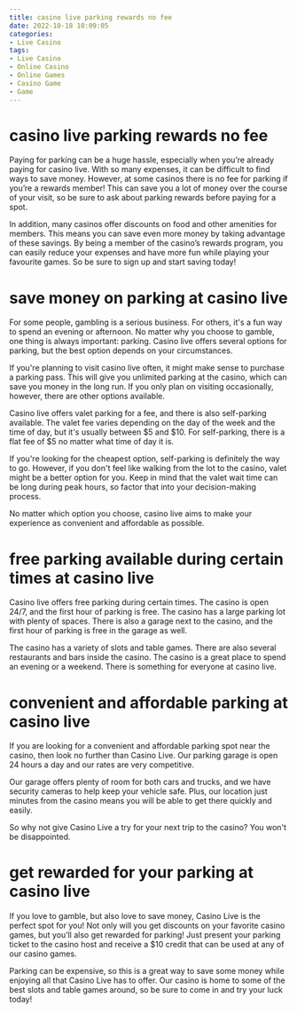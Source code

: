 ```yaml
---
title: casino live parking rewards no fee
date: 2022-10-18 10:09:05
categories:
- Live Casino
tags:
- Live Casino
- Online Casino
- Online Games
- Casino Game
- Game
---
```



#  casino live parking rewards no fee

Paying for parking can be a huge hassle, especially when you’re already paying for casino live. With so many expenses, it can be difficult to find ways to save money. However, at some casinos there is no fee for parking if you’re a rewards member! This can save you a lot of money over the course of your visit, so be sure to ask about parking rewards before paying for a spot.

In addition, many casinos offer discounts on food and other amenities for members. This means you can save even more money by taking advantage of these savings. By being a member of the casino’s rewards program, you can easily reduce your expenses and have more fun while playing your favourite games. So be sure to sign up and start saving today!

#  save money on parking at casino live

For some people, gambling is a serious business. For others, it's a fun way to spend an evening or afternoon. No matter why you choose to gamble, one thing is always important: parking. Casino live offers several options for parking, but the best option depends on your circumstances.

If you're planning to visit casino live often, it might make sense to purchase a parking pass. This will give you unlimited parking at the casino, which can save you money in the long run. If you only plan on visiting occasionally, however, there are other options available.

Casino live offers valet parking for a fee, and there is also self-parking available. The valet fee varies depending on the day of the week and the time of day, but it's usually between $5 and $10. For self-parking, there is a flat fee of $5 no matter what time of day it is.

If you're looking for the cheapest option, self-parking is definitely the way to go. However, if you don't feel like walking from the lot to the casino, valet might be a better option for you. Keep in mind that the valet wait time can be long during peak hours, so factor that into your decision-making process.

No matter which option you choose, casino live aims to make your experience as convenient and affordable as possible.

#  free parking available during certain times at casino live

Casino live offers free parking during certain times. The casino is open 24/7, and the first hour of parking is free. The casino has a large parking lot with plenty of spaces. There is also a garage next to the casino, and the first hour of parking is free in the garage as well.

The casino has a variety of slots and table games. There are also several restaurants and bars inside the casino. The casino is a great place to spend an evening or a weekend. There is something for everyone at casino live.

#  convenient and affordable parking at casino live

If you are looking for a convenient and affordable parking spot near the casino, then look no further than Casino Live. Our parking garage is open 24 hours a day and our rates are very competitive.

Our garage offers plenty of room for both cars and trucks, and we have security cameras to help keep your vehicle safe. Plus, our location just minutes from the casino means you will be able to get there quickly and easily.

So why not give Casino Live a try for your next trip to the casino? You won't be disappointed.

#  get rewarded for your parking at casino live

If you love to gamble, but also love to save money, Casino Live is the perfect spot for you! Not only will you get discounts on your favorite casino games, but you’ll also get rewarded for parking! Just present your parking ticket to the casino host and receive a $10 credit that can be used at any of our casino games.

Parking can be expensive, so this is a great way to save some money while enjoying all that Casino Live has to offer. Our casino is home to some of the best slots and table games around, so be sure to come in and try your luck today!